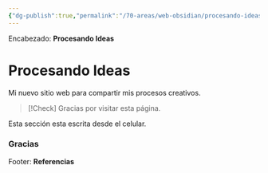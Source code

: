 ```yaml
---
{"dg-publish":true,"permalink":"/70-areas/web-obsidian/procesando-ideas/","tags":"gardenEntry"}
---
```



<div class="transclusion internal-embed is-loaded"><div class="markdown-embed">



Encabezado: **Procesando Ideas**

</div></div>


# Procesando Ideas

Mi nuevo sitio web para compartir mis procesos creativos.

>[!Check] Gracias por visitar esta página.

Esta sección esta escrita desde el celular.

### Gracias


<div class="transclusion internal-embed is-loaded"><div class="markdown-embed">



Footer: **Referencias**

</div></div>
